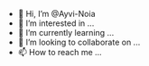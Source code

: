 - 👋 Hi, I’m @Ayvi-Noia
- 👀 I’m interested in ...
- 🌱 I’m currently learning ...
- 💞️ I’m looking to collaborate on ...
- 📫 How to reach me ...

<!---
Ayvi-Noia/Ayvi-Noia is a ✨ special ✨ repository because its `README.md` (this file) appears on your GitHub profile.
You can click the Preview link to take a look at your changes.
--->
